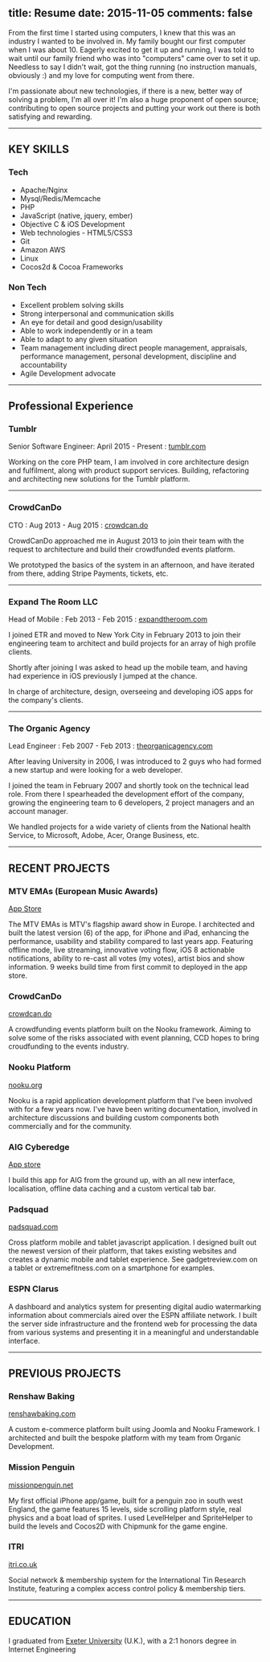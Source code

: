 title: Resume
date: 2015-11-05
comments: false
---

From the first time I started using computers, I knew that this was an industry I wanted to be involved in. My family bought our first computer when I was about 10. Eagerly excited to get it up and running, I was told to wait until our family friend who was into "computers" came over to set it up. Needless to say I didn't wait, got the thing running (no instruction manuals, obviously :) and my love for computing went from there.

I'm passionate about new technologies, if there is a new, better way of solving a problem, I'm all over it! I'm also a huge proponent of open source; contributing to open source projects and putting your work out there is both satisfying and rewarding.

--- 

## KEY SKILLS

### Tech

* Apache/Nginx
* Mysql/Redis/Memcache
* PHP
* JavaScript (native, jquery, ember)
* Objective C & iOS Development
* Web technologies - HTML5/CSS3
* Git
* Amazon AWS
* Linux
* Cocos2d & Cocoa Frameworks

### Non Tech

* Excellent problem solving skills
* Strong interpersonal and communication skills
* An eye for detail and good design/usability
* Able to work independently or in a team
* Able to adapt to any given situation
* Team management including direct people management, appraisals, performance management, personal development, discipline and accountability
* Agile Development advocate

---

## Professional Experience

### Tumblr

Senior Software Engineer: April 2015 - Present : [tumblr.com](http://www.tumblr.com)

Working on the core PHP team, I am involved in core architecture design and fulfilment, along with product support services. Building, refactoring and architecting new solutions for the Tumblr platform.

---

### CrowdCanDo

CTO : Aug 2013 - Aug 2015 : [crowdcan.do](http://www.crowdcan.do)

CrowdCanDo approached me in August 2013 to join their team with the request to architecture and build their crowdfunded events platform. 

We prototyped the basics of the system in an afternoon, and have iterated from there, adding Stripe Payments, tickets, etc.

---

### Expand The Room LLC

Head of Mobile : Feb 2013 - Feb 2015 : [expandtheroom.com](http://www.expandtheroom.com)

I joined ETR and moved to New York City in February 2013 to join their engineering team to architect and build projects for an array of high profile clients. 

Shortly after joining I was asked to head up the mobile team, and having had experience in iOS previously I jumped at the chance. 

In charge of architecture, design, overseeing and developing iOS apps for the company's clients.

---

### The Organic Agency

Lead Engineer : Feb 2007 - Feb 2013 : [theorganicagency.com](http://www.theorganicagency.com)

After leaving University in 2006, I was introduced to 2 guys who had formed a new startup and were looking for a web developer. 

I joined the team in February 2007 and shortly took on the technical lead role. From there I spearheaded the development effort of the company, growing the engineering team to 6 developers, 2 project managers and an account manager. 

We handled projects for a wide variety of clients from the National health Service, to Microsoft, Adobe, Acer, Orange Business, etc.

---

## RECENT PROJECTS

### MTV EMAs (European Music Awards)
[App Store](https://itunes.apple.com/us/app/mtv-ema/id387064481?mt=8)

The MTV EMAs is MTV's flagship award show in Europe. I architected and built the latest version (6) of the app, for iPhone and iPad, enhancing the performance, usability and stability compared to last years app. Featuring offline mode, live streaming, innovative voting flow, iOS 8 actionable notifications, ability to re-cast all votes (my votes), artist bios and show information. 9 weeks build time from first commit to deployed in the app store.

### CrowdCanDo
[crowdcan.do](http://www.crowdcan.do)

A crowdfunding events platform built on the Nooku framework. Aiming to solve some of the risks associated with event planning, CCD hopes to bring croudfunding to the events industry.

### Nooku Platform
[nooku.org](http://www.nooku.org)

Nooku is a rapid application development platform that I've been involved with for a few years now. I've have been writing documentation, involved in architecture discussions and building custom components both commercially and for the community.

### AIG Cyberedge
[App store](https://itunes.apple.com/us/app/aig-cyberedge/id596089398?mt=8)

I build this app for AIG from the ground up, with an all new interface, localisation, offline data caching and a custom vertical tab bar.

### Padsquad
[padsquad.com](http://www.padsquad.com)

Cross platform mobile and tablet javascript application. I designed built out the newest version of their platform, that takes existing websites and creates a dynamic mobile and tablet experience. See gadgetreview.com on a tablet or extremefitness.com on a smartphone for examples.

### ESPN Clarus

A dashboard and analytics system for presenting digital audio watermarking information about commercials aired over the ESPN affiliate network. I built the server side infrastructure and the frontend web for processing the data from various systems and presenting it in a meaningful and understandable interface.

---

## PREVIOUS PROJECTS

### Renshaw Baking
[renshawbaking.com](http://www.renshawbaking.com)

A custom e-commerce platform built using Joomla and Nooku Framework. I architected and built the bespoke platform with my team from Organic Development.

### Mission Penguin
[missionpenguin.net](http://www.missionpenguin.net)

My first official iPhone app/game, built for a penguin zoo in south west England, the game features 15 levels, side scrolling platform style, real physics and a boat load of sprites. I used LevelHelper and SpriteHelper to build the levels and Cocos2D with Chipmunk for the game engine.

### ITRI
[itri.co.uk](http://www.itri.co.uk)

Social network & membership system for the International Tin Research Institute, featuring a complex access control policy & membership tiers.

---

## EDUCATION

I graduated from [Exeter University](http://www.exeter.ac.uk) (U.K.), with a 2:1 honors degree in Internet Engineering